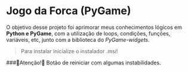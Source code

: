 # Jogo da Forca (PyGame)

O objetivo desse projeto foi aprimorar meus conhecimentos lógicos em **Python e PyGame**, com a utilização de loops, condições, funções, variáveis, etc, junto 
com a biblioteca do *PyGame-widgets*.

> Para instalar inicialize o instalador .msi!

###🚧Atenção!🚧
Botão de reiniciar com algumas instabilidades.
